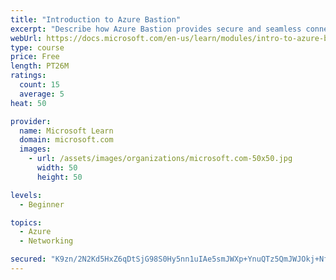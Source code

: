 ```yaml
---
title: "Introduction to Azure Bastion"
excerpt: "Describe how Azure Bastion provides secure and seamless connectivity to your VMs directly in the Azure portal. Determine whether Azure Bastion can replace your administrative jump boxes."
webUrl: https://docs.microsoft.com/en-us/learn/modules/intro-to-azure-bastion/
type: course
price: Free
length: PT26M
ratings:
  count: 15
  average: 5
heat: 50

provider:
  name: Microsoft Learn
  domain: microsoft.com
  images:
    - url: /assets/images/organizations/microsoft.com-50x50.jpg
      width: 50
      height: 50

levels:
  - Beginner

topics:
  - Azure
  - Networking

secured: "K9zn/2N2Kd5HxZ6qDtSjG98S0Hy5nn1uIAe5smJWXp+YnuQTz5QmJWJOkj+Nf3Kqn9VQ0G8nPyIWoGlEwrrP7TWqAAOSZaY5XzMrA8px8UjbfrKbrGjvA4OX0CFazPVNE/LAsDXMM9D0X8mbXVy2P55RWGqowyhMB3FmAryDa5fUCeMIm2By+uEAPpdIbgJhtq+O1MpmOGxjP813ii3l+uTrI6l8ebQMkVJbMKkdb0Jhl3a4TFl4jgjsdr+4SXlki7ybSJfPdwaQhEJVHhCnEU16p7Bs7jmXIvB2A04p08XObsrUB0ylwgrNoEa0k5+O2MXe0wOBto51iK+ZdK3wFDf32L8vZLWzFf7PaIgiuge0c7lOZ74GE8jyS54128sNvfzWbrbxqz9dllzc221fWKwqN2+eXurX4x8yIgyPFSU=;9R0AZMpikqMSk0hSRaKLcg=="
---
```


